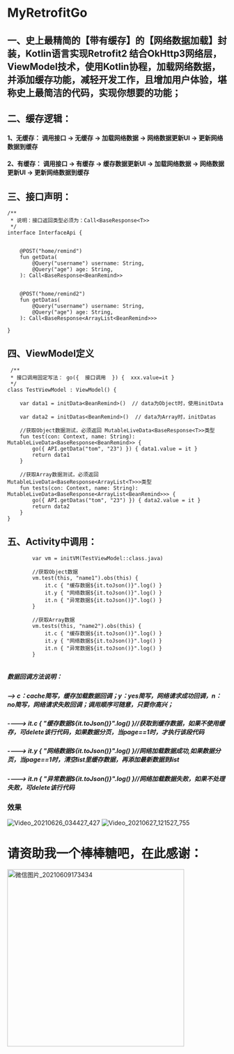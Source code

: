 # MyRetrofitGo
## 一、史上最精简的【带有缓存】的【网络数据加载】封装，Kotlin语言实现Retrofit2 结合OkHttp3网络层，ViewModel技术，使用Kotlin协程，加载网络数据，并添加缓存功能，减轻开发工作，且增加用户体验，堪称史上最简洁的代码，实现你想要的功能；


## 二、缓存逻辑：
####           1、无缓存：  调用接口 -> 无缓存 -> 加载网络数据   ->  网络数据更新UI -> 更新网络数据到缓存
####           2、有缓存：  调用接口 -> 有缓存 -> 缓存数据更新UI ->  加载网络数据   -> 网络数据更新UI  -> 更新网络数据到缓存


## 三、接口声明：
```
/**
 * 说明：接口返回类型必须为：Call<BaseResponse<T>>
 */
interface InterfaceApi {

    
    @POST("home/remind")
    fun getData(
        @Query("username") username: String,
        @Query("age") age: String,
    ): Call<BaseResponse<BeanRemind>>


    @POST("home/remind2")
    fun getDatas(
        @Query("username") username: String,
        @Query("age") age: String,
    ): Call<BaseResponse<ArrayList<BeanRemind>>>

}
```

## 四、ViewModel定义

```
 /**
 * 接口调用固定写法： go({  接口调用  }) {  xxx.value=it }
 */
class TestViewModel : ViewModel() {

    var data1 = initData<BeanRemind>()  // data为Object时，使用initData
   
    var data2 = initDatas<BeanRemind>()  // data为Array时，initDatas

    //获取Object数据测试，必须返回 MutableLiveData<BaseResponse<T>>类型
    fun test(con: Context, name: String): MutableLiveData<BaseResponse<BeanRemind>> {
        go({ API.getData("tom", "23") }) { data1.value = it }
        return data1
    }

    //获取Array数据测试，必须返回 MutableLiveData<BaseResponse<ArrayList<T>>>类型
    fun tests(con: Context, name: String): MutableLiveData<BaseResponse<ArrayList<BeanRemind>>> {
        go({ API.getDatas("tom", "23") }) { data2.value = it }
        return data2
    }
}
```

## 五、Activity中调用：
```
        var vm = initVM(TestViewModel::class.java)

        //获取Object数据
        vm.test(this, "name1").obs(this) {
            it.c { "缓存数据${it.toJson()}".log() } 
            it.y { "网络数据${it.toJson()}".log() } 
            it.n { "异常数据${it.toJson()}".log() } 
        }

        //获取Array数据
        vm.tests(this, "name2").obs(this) {
            it.c { "缓存数据${it.toJson()}".log() } 
            it.y { "网络数据${it.toJson()}".log() } 
            it.n { "异常数据${it.toJson()}".log() } 
        }
        
```
##### 数据回调方法说明：
##### --> c：cache简写，缓存加载数据回调；y：yes简写，网络请求成功回调，n：no简写，网络请求失败回调；调用顺序可随意，只要你高兴；
##### ----> it.c { "缓存数据${it.toJson()}".log() }//获取到缓存数据，如果不使用缓存，可delete该行代码，如果数据分页，当page==1时，才执行该段代码
##### ----> it.y { "网络数据${it.toJson()}".log() }//网络加载数据成功,如果数据分页，当page==1时，清空list里缓存数据，再添加最新数据到list
##### ----> it.n { "异常数据${it.toJson()}".log() }//网络加载数据失败，如果不处理失败，可delete该行代码

### 效果
![Video_20210626_034427_427](https://user-images.githubusercontent.com/4067327/123506188-91d41a80-d695-11eb-96aa-183b7d49325d.gif) ![Video_20210627_121527_755](https://user-images.githubusercontent.com/4067327/123532635-95bd7680-d741-11eb-9c58-7e89069f31e0.gif)


# 请资助我一个棒棒糖吧，在此感谢：

<img width="406" alt="微信图片_20210609173434" src="https://user-images.githubusercontent.com/4067327/121332592-989b2780-c94a-11eb-9543-a4e00db3b759.png">

